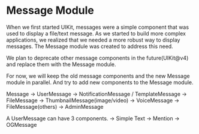 # Message Module

When we first started UIKit, messages were a simple component that was used to display a file/text message.
As we started to build more complex applications, we realized that we needed a more robust way to display messages.
The Message module was created to address this need.

We plan to deprecate other message components in the future(UIKit@v4) and replace them with the Message module.

For now, we will keep the old message components and the new Message module in parallel. And try to add new components to the Message module.

Message
  -> UserMessage
    -> NotificationMessage / TemplateMessage
  -> FileMessage
    -> ThumbnailMessage(image/video)
    -> VoiceMessage
    -> FileMessage(others)
  -> AdminMessage

A UserMessage can have 3 components.
-> Simple Text
-> Mention
-> OGMessage
